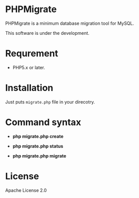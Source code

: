 # PHPMigrate

PHPMigrate is a minimum database migration tool for MySQL.

This software is under the development.

# Requrement

* PHP5.x or later.

# Installation

Just puts `migrate.php` file in your direcotry.

# Command syntax

* **php migrate.php create**

* **php migrate.php status**

* **php migrate.php migrate**

# License

  Apache License 2.0
